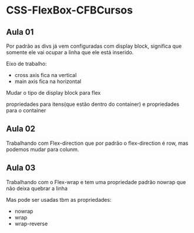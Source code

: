 # CSS-FlexBox-CFBCursos

## Aula 01

Por padrão as divs já vem configuradas com display block, significa que somente ele vai ocupar a linha que ele está inserido.

Eixo de trabalho:

- cross axis fica na vertical
- main axis fica na horizontal

Mudar o tipo de display block para flex

propriedades para itens(que estão dentro do container) e propriedades para o container

## Aula 02

Trabalhando com Flex-direction que por padrão o flex-direction é row, mas podemos mudar para colunm.

## Aula 03

Trabalhando com o Flex-wrap e tem uma propriedade padrão nowrap que não deixa quebrar a linha

Mas pode ser usadas tbm as propriedades:

- nowrap
- wrap
- wrap-reverse
